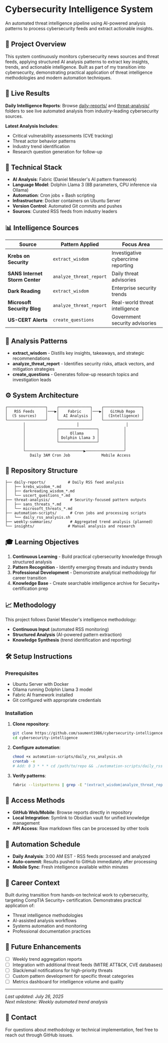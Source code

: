 # Cybersecurity Intelligence System

An automated threat intelligence pipeline using AI-powered analysis patterns to process cybersecurity feeds and extract actionable insights.

## 🎯 Project Overview

This system continuously monitors cybersecurity news sources and threat feeds, applying structured AI analysis patterns to extract key insights, trends, and actionable intelligence. Built as part of my transition into cybersecurity, demonstrating practical application of threat intelligence methodologies and modern automation techniques.

## 🚀 Live Results

**Daily Intelligence Reports**: Browse [daily-reports/](daily-reports/) and [threat-analysis/](threat-analysis/) folders to see live automated analysis from industry-leading cybersecurity sources.

**Latest Analysis Includes**:
- Critical vulnerability assessments (CVE tracking)
- Threat actor behavior patterns
- Industry trend identification
- Research question generation for follow-up

## 🔧 Technical Stack

- **AI Analysis**: Fabric (Daniel Miessler's AI pattern framework)
- **Language Model**: Dolphin Llama 3 (8B parameters, CPU inference via Ollama)
- **Automation**: Cron jobs + Bash scripting
- **Infrastructure**: Docker containers on Ubuntu Server
- **Version Control**: Automated Git commits and pushes
- **Sources**: Curated RSS feeds from industry leaders

## 📊 Intelligence Sources

| Source | Pattern Applied | Focus Area |
|--------|----------------|------------|
| **Krebs on Security** | `extract_wisdom` | Investigative cybercrime reporting |
| **SANS Internet Storm Center** | `analyze_threat_report` | Daily threat advisories |
| **Dark Reading** | `extract_wisdom` | Enterprise security trends |
| **Microsoft Security Blog** | `analyze_threat_report` | Real-world threat intelligence |
| **US-CERT Alerts** | `create_questions` | Government security advisories |

## 🧠 Analysis Patterns

- **extract_wisdom** - Distills key insights, takeaways, and strategic recommendations
- **analyze_threat_report** - Identifies security risks, attack vectors, and mitigation strategies  
- **create_questions** - Generates follow-up research topics and investigation leads

## ⚙️ System Architecture

```
┌─────────────────┐    ┌──────────────┐    ┌─────────────────┐
│   RSS Feeds     │───▶│    Fabric    │───▶│   GitHub Repo   │
│  (5 sources)    │    │  AI Analysis │    │  (Intelligence) │
└─────────────────┘    └──────────────┘    └─────────────────┘
        │                       │                     │
        │              ┌─────────────────┐           │
        │              │     Ollama      │           │
        │              │ Dolphin Llama 3 │           │
        │              └─────────────────┘           │
        │                                            │
        └──────────────────────────▶─────────────────┘
           Daily 3AM Cron Job              Mobile Access
```

## 📁 Repository Structure

```
├── daily-reports/          # Daily RSS feed analysis
│   ├── krebs_wisdom_*.md
│   ├── darkreading_wisdom_*.md
│   └── uscert_questions_*.md
├── threat-analysis/         # Security-focused pattern outputs
│   ├── sans_threats_*.md
│   └── microsoft_threats_*.md
├── automation-scripts/      # Cron jobs and processing scripts
│   └── daily_rss_analysis.sh
├── weekly-summaries/        # Aggregated trend analysis (planned)
└── insights/               # Manual analysis and research
```

## 🎓 Learning Objectives

1. **Continuous Learning** - Build practical cybersecurity knowledge through structured analysis
2. **Pattern Recognition** - Identify emerging threats and industry trends
3. **Professional Development** - Demonstrate analytical methodology for career transition
4. **Knowledge Base** - Create searchable intelligence archive for Security+ certification prep

## 📈 Methodology

This project follows Daniel Miessler's intelligence methodology:
- **Continuous Input** (automated RSS monitoring)
- **Structured Analysis** (AI-powered pattern extraction)
- **Knowledge Synthesis** (trend identification and reporting)

## 🛠️ Setup Instructions

### Prerequisites
- Ubuntu Server with Docker
- Ollama running Dolphin Llama 3 model
- Fabric AI framework installed
- Git configured with appropriate credentials

### Installation
1. **Clone repository**:
   ```bash
   git clone https://github.com/saument1986/cybersecurity-intelligence.git
   cd cybersecurity-intelligence
   ```

2. **Configure automation**:
   ```bash
   chmod +x automation-scripts/daily_rss_analysis.sh
   crontab -e
   # Add: 0 3 * * * cd /path/to/repo && ./automation-scripts/daily_rss_analysis.sh
   ```

3. **Verify patterns**:
   ```bash
   fabric --listpatterns | grep -E "(extract_wisdom|analyze_threat_report|create_questions)"
   ```

## 📱 Access Methods

- **GitHub Web/Mobile**: Browse reports directly in repository
- **Local Integration**: Symlink to Obsidian vault for unified knowledge management
- **API Access**: Raw markdown files can be processed by other tools

## 🔄 Automation Schedule

- **Daily Analysis**: 3:00 AM EST - RSS feeds processed and analyzed
- **Auto-commit**: Results pushed to GitHub immediately after processing
- **Mobile Sync**: Fresh intelligence available within minutes

## 🎯 Career Context

Built during transition from hands-on technical work to cybersecurity, targeting CompTIA Security+ certification. Demonstrates practical application of:
- Threat intelligence methodologies
- AI-assisted analysis workflows  
- Systems automation and monitoring
- Professional documentation practices

## 🔮 Future Enhancements

- [ ] Weekly trend aggregation reports
- [ ] Integration with additional threat feeds (MITRE ATT&CK, CVE databases)
- [ ] Slack/email notifications for high-priority threats
- [ ] Custom pattern development for specific threat categories
- [ ] Metrics dashboard for intelligence volume and quality

---

*Last updated: July 26, 2025*  
*Next milestone: Weekly automated trend analysis*

## 📧 Contact

For questions about methodology or technical implementation, feel free to reach out through GitHub issues.
